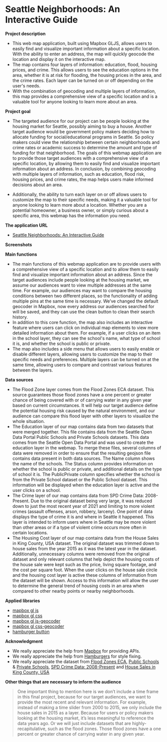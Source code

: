 # Seattle Neighborhoods: An Interactive Guide

**Project description**

- This web map application, built using Mapbox GLJS, allows users to easily find and visualize important information about a specific location. With the ability to enter an address, the map will quickly geocode the location and display it on the interactive map. 
- The map contains four layers of information: education, flood, housing prices, and crime. This allows users to see the education options in the area, whether it is at risk for flooding, the housing prices in the area, and the crime rates. Each layer can be turned on or off depending on the user's needs.
- With the combination of geocoding and multiple layers of information, this map provides a comprehensive view of a specific location and is a valuable tool for anyone looking to learn more about an area.

**Project goal**

- The targeted audience for our project can be people looking at the housing market for Seattle, possibly aiming to buy a house. Another target audience would be government policy makers deciding how to allocate funding for social/educational programs in Seattle. So policy makers could view the relationship between certain neighborhoods and crime rates or academic success to determine the amount and type of funding for that neighborhood. The goals of this webmap application are to provide those target audiences with a comprehensive view of a specific location, by allowing them to easily find and visualize important information about an address. In conclusion, by combining geocoding with multiple layers of information, such as education, flood risk, housing prices, and crime rates, the map helps users make informed decisions about an area.

- Additionally, the ability to turn each layer on or off allows users to customize the map to their specific needs, making it a valuable tool for anyone looking to learn more about a location. Whether you are a potential homeowner, a business owner, or simply curious about a specific area, this webmap has the information you need.

**The application URL**

- [Seattle Neighborhoods: An Interactive Guide](https://leofanguw.github.io/Seattle_Housing_BA2/)

**Screenshots**

**Main functions**
- The main functions of this webmap application are to provide users with a comprehensive view of a specific location and to allow them to easily find and visualize important information about an address. Since the target audiences include people looking at the housing market, we assume our audiences want to view multiple addresses at the same time. For example, our audiences may want to compare the housing conditions between two different places, so the functionality of adding multiple pins at the same time is necessary. We’ve changed the default geocoder in Mapbox, now every address our audiences searched for will be saved, and they can use the clean button to clean their search history.
- In addition to this core function, the map also includes an interactive feature where users can click on individual map elements to view more detailed information about them. For example, if a user clicks on an item in the school layer, they can see the school's name, what type of school it is, and whether the school is public or private.
- The map also includes a side menu that allows users to easily enable or disable different layers, allowing users to customize the map to their specific needs and preferences. Multiple layers can be turned on at the same time, allowing users to compare and contrast various features between the layers.

**Data sources**

- The Flood Zone layer comes from the Flood Zones ECA dataset. This source guarantees those flood zones have a one percent or greater chance of being covered with or of carrying water in any given year based on current circumstances. It will help our target audience define the potential housing risk caused by the natural environment, and our audience can compare this flood layer with other layers to visualize the whole situation.
- The Education layer of our map contains data from two datasets that were merged together. This file contains data from the Seattle Open Data Portal Public Schools and Private Schools datasets. This data comes from the Seattle Open Data Portal and was used to create the education layer in the webmap. To merge these files, several columns of data were removed in order to ensure that the resulting geojson file contains data present in both data sources. The Name column shows the name of the schools. The Status column provides information on whether the school is public or private, and additional details on the type of school it is. The PublicPrivate column specifies whether the school is from the Private School dataset or the Public School dataset. This information will be displayed when the education layer is active and the user clicks on a school.
- The Crime layer of our map contains data from SPD Crime Data: 2008-Present. Due to the original dataset being very large, it was reduced down to just the most recent year of 2021 and limiting to more violent crimes (assault offenses, arson, robbery, larceny). One point of data displays the type of crime it is and where in Seattle it happened. This layer is intended to inform users where in Seattle may be more violent than other areas or if a type of violent crime occurs more often in certain locations.
- The Housing Cost layer of our map contains data from the House Sales in King County, USA dataset. The original dataset was trimmed down to house sales from the year 2015 as it was the latest year in the dataset. Additionally, unnecessary columns were removed from the original dataset and only relevant columns that help depict the housing costs of the house sale were kept such as the price, living square footage, and the cost per square foot. When the user clicks on the house sale circle and the housing cost layer is active these columns of information from the dataset will be shown. Access to this information will allow the user to determine the general trend of housing costs in an area when compared to other nearby points or nearby neighborhoods.

**Applied libraries**

- [mapbox gl js](https://api.tiles.mapbox.com/mapbox-gl-js/v2.5.1/mapbox-gl.js)
- [mapbox gl css](https://api.tiles.mapbox.com/mapbox-gl-js/v2.5.1/mapbox-gl.css)
- [mapbox gl js-geocoder](https://api.mapbox.com/mapbox-gl-js/plugins/mapbox-gl-geocoder/v4.7.0/mapbox-gl-geocoder.min.js)
- [mapbox gl css-geocoder](https://api.mapbox.com/mapbox-gl-js/plugins/mapbox-gl-geocoder/v4.7.0/mapbox-gl-geocoder.css)
- [hamburger button](https://github.com/jonsuh/hamburgers)


**Acknowledgment**

- We really appreciate the help from [Mapbox](https://www.mapbox.com/) for providing APIs.
- We really appreciate the help from [Hamburgers](https://github.com/jonsuh/hamburgers) for style fixing.
- We really appreciate the dataset from [Flood Zones ECA](https://data-seattlecitygis.opendata.arcgis.com/datasets/SeattleCityGIS::flood-zones-eca/explore?location=47.584721%2C-122.255554%2C11.08), [Public Schools](https://data.seattle.gov/dataset/Seattle-Public-Schools-Sites-2022-2023/bd7c-x34g) & [Private Schools](https://data.seattle.gov/dataset/Private-Schools/ftp7-mj2b), [SPD Crime Data: 2008-Present](https://data.seattle.gov/Public-Safety/SPD-Crime-Data-2008-Present/tazs-3rd5) and [House Sales in King County, USA](https://www.kaggle.com/datasets/harlfoxem/housesalesprediction?resource=download)

**Other things that are necessary to inform the audience**

> One important thing to mention here is we don’t include a time frame in this final project, because for our target audiences, we want to provide the most recent and relevant information. For example, instead of making a time slider from 2000 to 2015, we only include the house sales in 2015 as a layer. Because for users or policy makers looking at the housing market, it’s less meaningful to reference the data years ago. Or we will just include datasets that are highly-recapitulative, such as the flood zones. Those flood zones have a one percent or greater chance of carrying water in any given year.